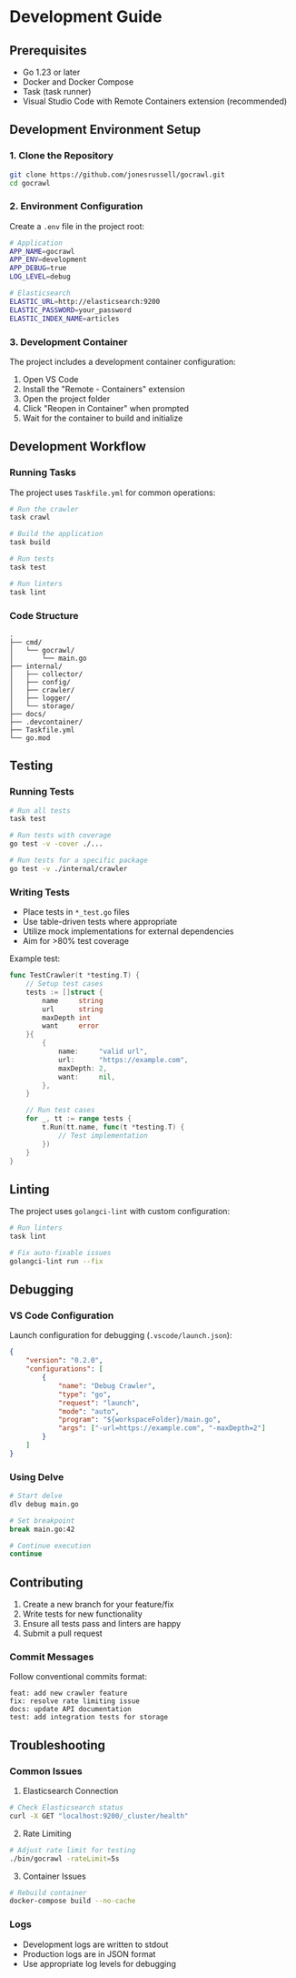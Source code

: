# Development Guide

## Prerequisites

- Go 1.23 or later
- Docker and Docker Compose
- Task (task runner)
- Visual Studio Code with Remote Containers extension (recommended)

## Development Environment Setup

### 1. Clone the Repository

```bash
git clone https://github.com/jonesrussell/gocrawl.git
cd gocrawl
```

### 2. Environment Configuration

Create a `.env` file in the project root:

```bash
# Application
APP_NAME=gocrawl
APP_ENV=development
APP_DEBUG=true
LOG_LEVEL=debug

# Elasticsearch
ELASTIC_URL=http://elasticsearch:9200
ELASTIC_PASSWORD=your_password
ELASTIC_INDEX_NAME=articles
```

### 3. Development Container

The project includes a development container configuration:

1. Open VS Code
2. Install the "Remote - Containers" extension
3. Open the project folder
4. Click "Reopen in Container" when prompted
5. Wait for the container to build and initialize

## Development Workflow

### Running Tasks

The project uses `Taskfile.yml` for common operations:

```bash
# Run the crawler
task crawl

# Build the application
task build

# Run tests
task test

# Run linters
task lint
```

### Code Structure

```
.
├── cmd/
│   └── gocrawl/
│       └── main.go
├── internal/
│   ├── collector/
│   ├── config/
│   ├── crawler/
│   ├── logger/
│   └── storage/
├── docs/
├── .devcontainer/
├── Taskfile.yml
└── go.mod
```

## Testing

### Running Tests

```bash
# Run all tests
task test

# Run tests with coverage
go test -v -cover ./...

# Run tests for a specific package
go test -v ./internal/crawler
```

### Writing Tests

- Place tests in `*_test.go` files
- Use table-driven tests where appropriate
- Utilize mock implementations for external dependencies
- Aim for >80% test coverage

Example test:

```go
func TestCrawler(t *testing.T) {
    // Setup test cases
    tests := []struct {
        name     string
        url      string
        maxDepth int
        want     error
    }{
        {
            name:     "valid url",
            url:      "https://example.com",
            maxDepth: 2,
            want:     nil,
        },
    }

    // Run test cases
    for _, tt := range tests {
        t.Run(tt.name, func(t *testing.T) {
            // Test implementation
        })
    }
}
```

## Linting

The project uses `golangci-lint` with custom configuration:

```bash
# Run linters
task lint

# Fix auto-fixable issues
golangci-lint run --fix
```

## Debugging

### VS Code Configuration

Launch configuration for debugging (`.vscode/launch.json`):

```json
{
    "version": "0.2.0",
    "configurations": [
        {
            "name": "Debug Crawler",
            "type": "go",
            "request": "launch",
            "mode": "auto",
            "program": "${workspaceFolder}/main.go",
            "args": ["-url=https://example.com", "-maxDepth=2"]
        }
    ]
}
```

### Using Delve

```bash
# Start delve
dlv debug main.go

# Set breakpoint
break main.go:42

# Continue execution
continue
```

## Contributing

1. Create a new branch for your feature/fix
2. Write tests for new functionality
3. Ensure all tests pass and linters are happy
4. Submit a pull request

### Commit Messages

Follow conventional commits format:

```
feat: add new crawler feature
fix: resolve rate limiting issue
docs: update API documentation
test: add integration tests for storage
```

## Troubleshooting

### Common Issues

1. Elasticsearch Connection
```bash
# Check Elasticsearch status
curl -X GET "localhost:9200/_cluster/health"
```

2. Rate Limiting
```bash
# Adjust rate limit for testing
./bin/gocrawl -rateLimit=5s
```

3. Container Issues
```bash
# Rebuild container
docker-compose build --no-cache
```

### Logs

- Development logs are written to stdout
- Production logs are in JSON format
- Use appropriate log levels for debugging
